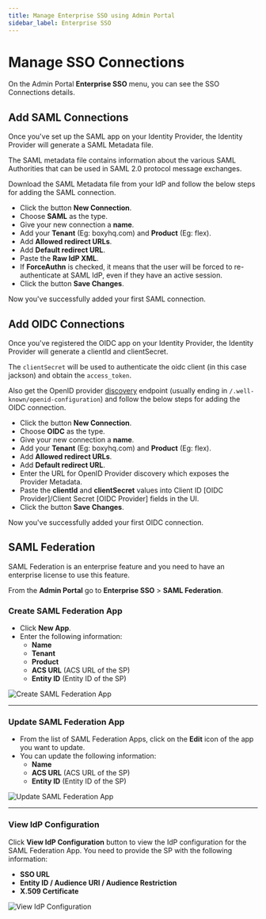 ```yaml
---
title: Manage Enterprise SSO using Admin Portal
sidebar_label: Enterprise SSO
---
```


# Manage SSO Connections

On the Admin Portal **Enterprise SSO** menu, you can see the SSO Connections details.

## Add SAML Connections

Once you've set up the SAML app on your Identity Provider, the Identity Provider will generate a SAML Metadata file.

The SAML metadata file contains information about the various SAML Authorities that can be used in SAML 2.0 protocol message exchanges.

Download the SAML Metadata file from your IdP and follow the below steps for adding the SAML connection.

- Click the button **New Connection**.
- Choose **SAML** as the type.
- Give your new connection a **name**.
- Add your **Tenant** (Eg: boxyhq.com) and **Product** (Eg: flex).
- Add **Allowed redirect URLs**.
- Add **Default redirect URL**.
- Paste the **Raw IdP XML**.
- If **ForceAuthn** is checked, it means that the user will be forced to re-authenticate at SAML IdP, even if they have an active session.
- Click the button **Save Changes**.

Now you've successfully added your first SAML connection.

## Add OIDC Connections

Once you've registered the OIDC app on your Identity Provider, the Identity Provider will generate a clientId and clientSecret.

The `clientSecret` will be used to authenticate the oidc client (in this case jackson) and obtain the `access_token`.

Also get the OpenID provider [discovery](https://openid.net/specs/openid-connect-discovery-1_0.html#ProviderConfig) endpoint (usually ending in `/.well-known/openid-configuration`) and follow the below steps for adding the OIDC connection.

- Click the button **New Connection**.
- Choose **OIDC** as the type.
- Give your new connection a **name**.
- Add your **Tenant** (Eg: boxyhq.com) and **Product** (Eg: flex).
- Add **Allowed redirect URLs**.
- Add **Default redirect URL**.
- Enter the URL for OpenID Provider discovery which exposes the Provider Metadata.
- Paste the **clientId** and **clientSecret** values into Client ID [OIDC Provider]/Client Secret [OIDC Provider] fields in the UI.
- Click the button **Save Changes**.

Now you've successfully added your first OIDC connection.

## SAML Federation

SAML Federation is an enterprise feature and you need to have an enterprise license to use this feature.

From the **Admin Portal** go to **Enterprise SSO** > **SAML Federation**.

### Create SAML Federation App

- Click **New App**.
- Enter the following information:
  - **Name**
  - **Tenant**
  - **Product**
  - **ACS URL** (ACS URL of the SP)
  - **Entity ID** (Entity ID of the SP)

![Create SAML Federation App](/img/saml-federation/admin/create-saml-federation-app.png)

---

### Update SAML Federation App

- From the list of SAML Federation Apps, click on the **Edit** icon of the app you want to update.
- You can update the following information:
  - **Name**
  - **ACS URL** (ACS URL of the SP)
  - **Entity ID** (Entity ID of the SP)

![Update SAML Federation App](/img/saml-federation/admin/update-saml-federation-app.png)

---

### View IdP Configuration

Click **View IdP Configuration** button to view the IdP configuration for the SAML Federation App. You need to provide the SP with the following information:

- **SSO URL**
- **Entity ID / Audience URI / Audience Restriction**
- **X.509 Certificate**

![View IdP Configuration](/img/saml-federation/admin/view-idp-configuration.png)
